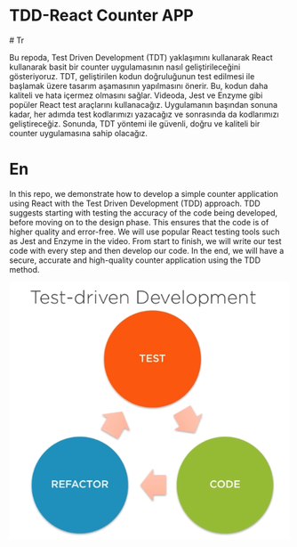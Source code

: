 # TDD-React Counter APP


# Tr

Bu repoda, Test Driven Development (TDT) yaklaşımını kullanarak React kullanarak basit bir counter uygulamasının nasıl geliştirileceğini gösteriyoruz. TDT, geliştirilen kodun doğruluğunun test edilmesi ile başlamak üzere tasarım aşamasının yapılmasını önerir. Bu, kodun daha kaliteli ve hata içermez olmasını sağlar. Videoda, Jest ve Enzyme gibi popüler React test araçlarını kullanacağız. Uygulamanın başından sonuna kadar, her adımda test kodlarımızı yazacağız ve sonrasında da kodlarımızı geliştireceğiz. Sonunda, TDT yöntemi ile güvenli, doğru ve kaliteli bir counter uygulamasına sahip olacağız.


# En

In this repo, we demonstrate how to develop a simple counter application using React with the Test Driven Development (TDD) approach. TDD suggests starting with testing the accuracy of the code being developed, before moving on to the design phase. This ensures that the code is of higher quality and error-free. We will use popular React testing tools such as Jest and Enzyme in the video. From start to finish, we will write our test code with every step and then develop our code. In the end, we will have a secure, accurate and high-quality counter application using the TDD method.



![alt text](./react-tdd.png)
